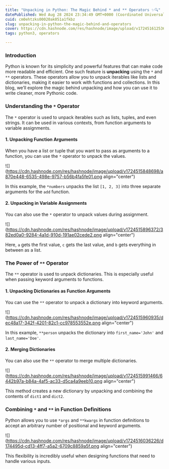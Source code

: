 ```yaml
---
title: "Unpacking in Python: The Magic Behind * and ** Operators ✨🔍"
datePublished: Wed Aug 28 2024 23:34:49 GMT+0000 (Coordinated Universal Time)
cuid: cm0ehtzks00020ak051a1fkbz
slug: unpacking-in-python-the-magic-behind-and-operators
cover: https://cdn.hashnode.com/res/hashnode/image/upload/v1724516125367/5e1e6223-da41-4e88-b568-9a209ff3b015.webp
tags: python3, operators

---
```


### **Introduction**

Python is known for its simplicity and powerful features that can make code more readable and efficient. One such feature is **unpacking** using the `*` and `**` operators. These operators allow you to unpack iterables like lists and dictionaries, making it easier to work with functions and collections. In this blog, we’ll explore the magic behind unpacking and how you can use it to write cleaner, more Pythonic code.

### **Understanding the** `*` Operator

The `*` operator is used to unpack iterables such as lists, tuples, and even strings. It can be used in various contexts, from function arguments to variable assignments.

#### **1\. Unpacking Function Arguments**

When you have a list or tuple that you want to pass as arguments to a function, you can use the `*` operator to unpack the values.

![](https://cdn.hashnode.com/res/hashnode/image/upload/v1724515848698/a870e448-6535-498e-9757-b56b4fa5fe01.png align="center")

In this example, the `*numbers` unpacks the list `[1, 2, 3]` into three separate arguments for the `add` function.

#### **2\. Unpacking in Variable Assignments**

You can also use the `*` operator to unpack values during assignment.

![](https://cdn.hashnode.com/res/hashnode/image/upload/v1724515896372/382ed0a0-9284-4a1d-910d-191ae02cede2.png align="center")

Here, `a` gets the first value, `c` gets the last value, and `b` gets everything in between as a list.

### **The Power of** `**` Operator

The `**` operator is used to unpack dictionaries. This is especially useful when passing keyword arguments to functions.

#### **1\. Unpacking Dictionaries as Function Arguments**

You can use the `**` operator to unpack a dictionary into keyword arguments.

![](https://cdn.hashnode.com/res/hashnode/image/upload/v1724515960935/dec48a17-342f-4201-82c1-cc978553552e.png align="center")

In this example, `**person` unpacks the dictionary into `first_name='John'` and `last_name='Doe'`.

#### **2\. Merging Dictionaries**

You can also use the `**` operator to merge multiple dictionaries.

![](https://cdn.hashnode.com/res/hashnode/image/upload/v1724515991466/6442b97a-b84a-4af5-ac33-d5ca4a9eeb10.png align="center")

This method creates a new dictionary by unpacking and combining the contents of `dict1` and `dict2`.

### **Combining** `*` and `**` in Function Definitions

Python allows you to use `*args` and `**kwargs` in function definitions to accept an arbitrary number of positional and keyword arguments.

![](https://cdn.hashnode.com/res/hashnode/image/upload/v1724516036226/d174495d-cd13-4ff7-a5a2-6709c8859a5f.png align="center")

This flexibility is incredibly useful when designing functions that need to handle various inputs.